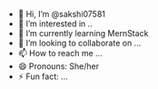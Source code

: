 - 👋 Hi, I’m @sakshi07581
- 👀 I’m interested in ..
- 🌱 I’m currently learning MernStack
- 💞️ I’m looking to collaborate on ...
- 📫 How to reach me ...
- 😄 Pronouns: She/her
- ⚡ Fun fact: ...

<!---
sakshi07581/sakshi07581 is a ✨ special ✨ repository because its `README.md` (this file) appears on your GitHub profile.
You can click the Preview link to take a look at your changes.
--->

